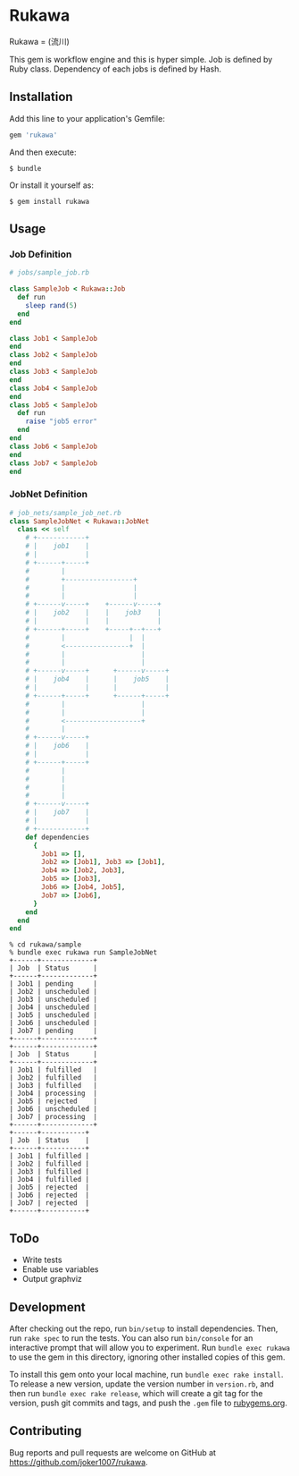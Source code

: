 # Rukawa
Rukawa = (流川)

This gem is workflow engine and this is hyper simple.
Job is defined by Ruby class.
Dependency of each jobs is defined by Hash.

## Installation

Add this line to your application's Gemfile:

```ruby
gem 'rukawa'
```

And then execute:

    $ bundle

Or install it yourself as:

    $ gem install rukawa

## Usage

### Job Definition

```rb
# jobs/sample_job.rb

class SampleJob < Rukawa::Job
  def run
    sleep rand(5)
  end
end

class Job1 < SampleJob
end
class Job2 < SampleJob
end
class Job3 < SampleJob
end
class Job4 < SampleJob
end
class Job5 < SampleJob
  def run
    raise "job5 error"
  end
end
class Job6 < SampleJob
end
class Job7 < SampleJob
end
```

### JobNet Definition
```rb
# job_nets/sample_job_net.rb
class SampleJobNet < Rukawa::JobNet
  class << self
    # +------------+
    # |    job1    |
    # |            |
    # +------+-----+
    #        |
    #        +-----------------+
    #        |                 |
    #        |                 |
    # +------v-----+    +------v-----+
    # |    job2    |    |    job3    |
    # |            |    |            |
    # +------+-----+    +-----+--+---+
    #        |                |  |
    #        <----------------+  |
    #        |                   |
    #        |                   |
    # +------v-----+      +------v-----+
    # |    job4    |      |    job5    |
    # |            |      |            |
    # +------+-----+      +------+-----+
    #        |                   |
    #        |                   |
    #        <-------------------+
    #        |
    # +------v-----+
    # |    job6    |
    # |            |
    # +------+-----+
    #        |
    #        |
    #        |
    #        |
    # +------v-----+
    # |    job7    |
    # |            |
    # +------------+
    def dependencies
      {
        Job1 => [],
        Job2 => [Job1], Job3 => [Job1],
        Job4 => [Job2, Job3],
        Job5 => [Job3],
        Job6 => [Job4, Job5],
        Job7 => [Job6],
      }
    end
  end
end
```

```
% cd rukawa/sample
% bundle exec rukawa run SampleJobNet
+------+-------------+
| Job  | Status      |
+------+-------------+
| Job1 | pending     |
| Job2 | unscheduled |
| Job3 | unscheduled |
| Job4 | unscheduled |
| Job5 | unscheduled |
| Job6 | unscheduled |
| Job7 | pending     |
+------+-------------+
+------+-------------+
| Job  | Status      |
+------+-------------+
| Job1 | fulfilled   |
| Job2 | fulfilled   |
| Job3 | fulfilled   |
| Job4 | processing  |
| Job5 | rejected    |
| Job6 | unscheduled |
| Job7 | processing  |
+------+-------------+
+------+-----------+
| Job  | Status    |
+------+-----------+
| Job1 | fulfilled |
| Job2 | fulfilled |
| Job3 | fulfilled |
| Job4 | fulfilled |
| Job5 | rejected  |
| Job6 | rejected  |
| Job7 | rejected  |
+------+-----------+
```

## ToDo
- Write tests
- Enable use variables
- Output graphviz

## Development

After checking out the repo, run `bin/setup` to install dependencies. Then, run `rake spec` to run the tests. You can also run `bin/console` for an interactive prompt that will allow you to experiment. Run `bundle exec rukawa` to use the gem in this directory, ignoring other installed copies of this gem.

To install this gem onto your local machine, run `bundle exec rake install`. To release a new version, update the version number in `version.rb`, and then run `bundle exec rake release`, which will create a git tag for the version, push git commits and tags, and push the `.gem` file to [rubygems.org](https://rubygems.org).

## Contributing

Bug reports and pull requests are welcome on GitHub at https://github.com/joker1007/rukawa.

